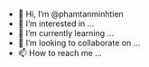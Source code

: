 - 👋 Hi, I’m @phamtanminhtien
- 👀 I’m interested in ...
- 🌱 I’m currently learning ...
- 💞️ I’m looking to collaborate on ...
- 📫 How to reach me ...

<!---
phamtanminhtien/phamtanminhtien is a ✨ special ✨ repository because its `README.md` (this file) appears on your GitHub profile.
You can click the Preview link to take a look at your changes.
--->
